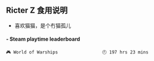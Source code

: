 ## Ricter Z 食用说明
- 喜欢猫猫，是个冇猫孤儿

<!-- steam-box start -->
#### - Steam playtime leaderboard
```text
🎮 World of Warships                 🕘 197 hrs 23 mins
```
<!-- Powered by https://github.com/YouEclipse/steam-box . -->
<!-- steam-box end -->
